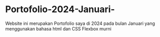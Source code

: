 # Portofolio-2024-Januari-
Website ini merupakan Portofolio saya di 2024 pada bulan Januari yang menggunakan bahasa html dan CSS Flexbox murni
